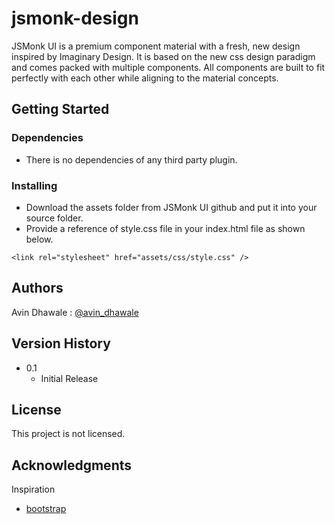 # jsmonk-design

JSMonk UI is a premium component material with a fresh, new design inspired by Imaginary Design. It is based on the new css design paradigm and comes packed with multiple components. All components are built to fit perfectly with each other while aligning to the material concepts.


## Getting Started

### Dependencies

* There is no dependencies of any third party plugin.


### Installing

* Download the assets folder from JSMonk UI github and put it into your source folder. 
* Provide a reference of style.css file in your index.html file as shown below.
```
<link rel="stylesheet" href="assets/css/style.css" />
```

## Authors

Avin Dhawale : [@avin_dhawale](https://twitter.com/avin_dhawale)

## Version History

* 0.1
    * Initial Release

## License

This project is not licensed.

## Acknowledgments

Inspiration
* [bootstrap](https://getbootstrap.com/docs/5.0/getting-started/introduction/)
